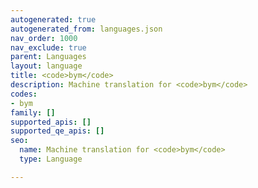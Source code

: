 ```yaml
---
autogenerated: true
autogenerated_from: languages.json
nav_order: 1000
nav_exclude: true
parent: Languages
layout: language
title: <code>bym</code>
description: Machine translation for <code>bym</code>
codes:
- bym
family: []
supported_apis: []
supported_qe_apis: []
seo:
  name: Machine translation for <code>bym</code>
  type: Language

---
```


